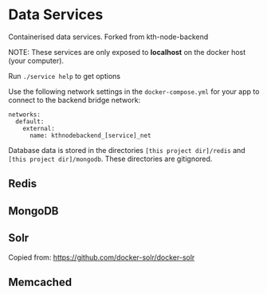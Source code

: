 # Data Services
Containerised data services. Forked from kth-node-backend

NOTE: These services are only exposed to **localhost** on the docker host (your computer).

Run ```./service help``` to get options

Use the following network settings in the ```docker-compose.yml``` for your app to connect to the backend bridge network:
```
networks:
  default:
    external:
      name: kthnodebackend_[service]_net
```

Database data is stored in the directories ```[this project dir]/redis``` and ```[this project dir]/mongodb```. These directories are gitignored.

## Redis

## MongoDB

## Solr
Copied from:
https://github.com/docker-solr/docker-solr

## Memcached